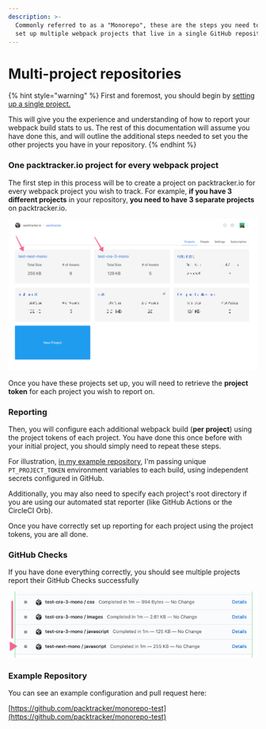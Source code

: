 ```yaml
---
description: >-
  Commonly referred to as a "Monorepo", these are the steps you need to take to
  set up multiple webpack projects that live in a single GitHub repository.
---
```


# Multi-project repositories

{% hint style="warning" %}
First and foremost, you should begin by [setting up a single project.](../uploading-your-webpack-stats/)

This will give you the experience and understanding of how to report your webpack build stats to us.  The rest of this documentation will assume you have done this, and will outline the additional steps needed to set you the other projects you have in your repository.
{% endhint %}

### One packtracker.io project for every webpack project

The first step in this process will be to create a project on packtracker.io for every webpack project you wish to track.  For example, **if you have 3 different projects** in your repository, **you need to have 3 separate projects** on packtracker.io.

![Multiple projects set up on packtracker.io](../.gitbook/assets/2020-05-07-at-10.35-am.png)

Once you have these projects set up, you will need to retrieve the **project token** for each project you wish to report on.

### Reporting

Then, you will configure each additional webpack build \(**per project**\) using the project tokens of each project.  You have done this once before with your initial project, you should simply need to repeat these steps.

For illustration, [in my example repository](https://github.com/packtracker/monorepo-test/blob/master/.github/workflows/push.yml), I'm passing unique `PT_PROJECT_TOKEN` environment variables to each build, using independent secrets configured in GitHub.

Additionally, you may also need to specify each project's root directory if you are using our automated stat reporter \(like GitHub Actions or the CircleCI Orb\).  
  
Once you have correctly set up reporting for each project using the project tokens, you are all done.

### GitHub Checks

If you have done everything correctly, you should see multiple projects report their GitHub Checks successfully

![Reporting for both the test-cra3-mono project and the test-next-mono project](../.gitbook/assets/image.png)

### Example Repository

You can see an example configuration and pull request here:

[https://github.com/packtracker/monorepo-test](https://github.com/packtracker/monorepo-test)

